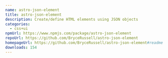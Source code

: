 ```yaml
---
name: astro-json-element
title: astro-json-element
description: Create/define HTML elements using JSON objects
categories:
  - css+ui
npmUrl: https://www.npmjs.com/package/astro-json-element
repoUrl: https://github.com/BryceRussell/astro-json-element
homepageUrl: https://github.com/BryceRussell/astro-json-element#readme
downloads: 154
---
```


